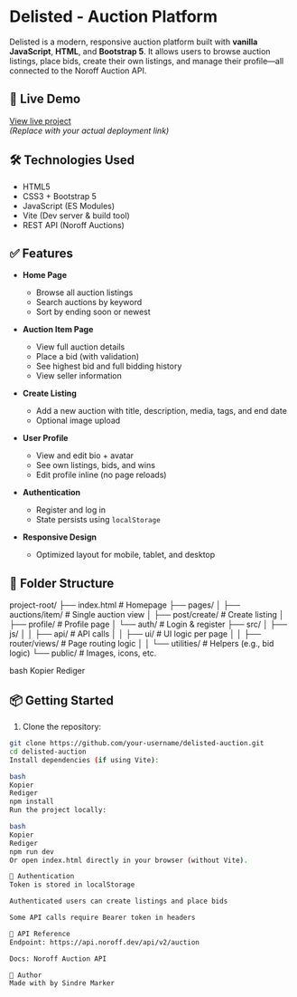 # Delisted - Auction Platform

Delisted is a modern, responsive auction platform built with **vanilla JavaScript**, **HTML**, and **Bootstrap 5**. It allows users to browse auction listings, place bids, create their own listings, and manage their profile—all connected to the Noroff Auction API.

## 🔗 Live Demo

[View live project](https://delisted.netlify.app/index.html)  
*(Replace with your actual deployment link)*

## 🛠️ Technologies Used

- HTML5
- CSS3 + Bootstrap 5
- JavaScript (ES Modules)
- Vite (Dev server & build tool)
- REST API (Noroff Auctions)

## ✅ Features

- **Home Page**
  - Browse all auction listings
  - Search auctions by keyword
  - Sort by ending soon or newest

- **Auction Item Page**
  - View full auction details
  - Place a bid (with validation)
  - See highest bid and full bidding history
  - View seller information

- **Create Listing**
  - Add a new auction with title, description, media, tags, and end date
  - Optional image upload

- **User Profile**
  - View and edit bio + avatar
  - See own listings, bids, and wins
  - Edit profile inline (no page reloads)

- **Authentication**
  - Register and log in
  - State persists using `localStorage`

- **Responsive Design**
  - Optimized layout for mobile, tablet, and desktop

## 📁 Folder Structure

project-root/
├── index.html # Homepage
├── pages/
│ ├── auctions/item/ # Single auction view
│ ├── post/create/ # Create listing
│ ├── profile/ # Profile page
│ └── auth/ # Login & register
├── src/
│ ├── js/
│ │ ├── api/ # API calls
│ │ ├── ui/ # UI logic per page
│ │ ├── router/views/ # Page routing logic
│ │ └── utilities/ # Helpers (e.g., bid logic)
└── public/ # Images, icons, etc.

bash
Kopier
Rediger

## 📦 Getting Started

1. Clone the repository:

```bash
git clone https://github.com/your-username/delisted-auction.git
cd delisted-auction
Install dependencies (if using Vite):

bash
Kopier
Rediger
npm install
Run the project locally:

bash
Kopier
Rediger
npm run dev
Or open index.html directly in your browser (without Vite).

🔐 Authentication
Token is stored in localStorage

Authenticated users can create listings and place bids

Some API calls require Bearer token in headers

📄 API Reference
Endpoint: https://api.noroff.dev/api/v2/auction

Docs: Noroff Auction API

👤 Author
Made with by Sindre Marker
